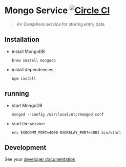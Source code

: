 # Mongo Service [![Circle CI](https://circleci.com/gh/Originate/exosphere-mongo-service.svg?style=shield&circle-token=b8da91b53c5b269eeb2460e344f521461ffe9895)](https://circleci.com/gh/Originate/exosphere-mongo-service)
> An Exosphere service for storing entry data


## Installation

* install MongoDB

  ```
  brew install mongodb
  ```

* install dependencies

  ```
  npm install
  ```


## running

* start MongoDB

  ```
  mongod --config /usr/local/etc/mongod.conf
  ```

* start the service

  ```
  env EXOCOMM_PORT=4000 EXORELAY_PORT=4001 bin/start
  ```


## Development

See your [developer documentation](CONTRIBUTING.md)
